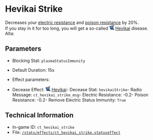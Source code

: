 # Hevikai Strike

Decreases your [electric resistance](https://ceterai.github.io/MyEnternia/Wiki/electricresistance) and [poison resistance](https://ceterai.github.io/MyEnternia/Wiki/poisonresistance) by 20%.  
If you stay in it for too long, you will get a so-called <img src="https://raw.githubusercontent.com/Ceterai/Enternia/main/stats/effects/ct_hevikai.png" alt="Hevikai icon" loading="lazy" width="auto" height="16px"/> [Hevikai](https://ceterai.github.io/MyEnternia/Wiki/Hevikai) disease.  
Alta: 

## Parameters

- Blocking Stat: `plasmaStatusImmunity`
- Default Duration: 15s
- Effect parameters: 

- Decease Effect: <img src="https://raw.githubusercontent.com/Ceterai/Enternia/main/stats/effects/ct_hevikai.png" alt="Hevikai icon" loading="lazy" width="auto" height="16px"/> [Hevikai](https://ceterai.github.io/MyEnternia/Wiki/Hevikai)- Decease Stat: `hevikaiStrike`- Radio Message: `ct_hevikai_strike_msg`- Electric Resistance: -0.2- Poison Resistance: -0.2- Remove Electric Status Immunity: `True`

## Technical Information

- In-game ID: `ct_hevikai_strike`
- File: [`/stats/effects/ct_hevikai_strike.statuseffect`](https://github.com/Ceterai/Enternia/blob/main/stats/effects/ct_hevikai_strike.statuseffect)
